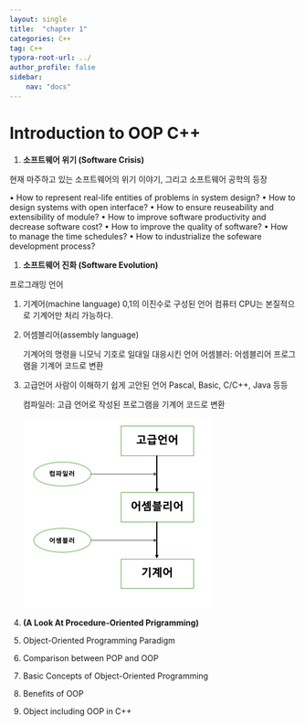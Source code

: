 ```yaml
---
layout: single
title:  "chapter 1"
categories: C++
tag: C++
typora-root-url: ../
author_profile: false
sidebar:
    nav: "docs"
---
```


# Introduction to OOP C++

1. **소프트웨어 위기 (Software Crisis)**


현재 마주하고 있는 소프트웨어의 위기 이야기, 그리고 소프트웨어 공학의 등장

• How to represent real-life entities of problems in system design?
• How to design systems with open interface?
• How to ensure reuseability and extensibility of module?
• How to improve software productivity and decrease software cost? 
• How to improve the quality of software?
• How to manage the time schedules?
• How to industrialize the sofeware development process?



1. **소프트웨어 진화 (Software Evolution)**


프로그래밍 언어

1. 기계어(machine language)
   0,1의 이진수로 구성된 언어
   컴퓨터 CPU는 본질적으로 기계어만 처리 가능하다.

2. 어셈블리어(assembly language)

   기계어의 명령을 니모닉 기호로 일대일 대응시킨 언어
   어셈블러: 어셈블리어 프로그램을 기계어 코드로 변환

3. 고급언어
   사람이 이해하기 쉽게 고안된 언어
   Pascal, Basic, C/C++, Java 등등

   컴파일러: 고급 언어로 작성된 프로그램을 기계어 코드로 변환
   
   ![img](/images/2025-05-19-c++1/img.png)
   
4. **(A Look At Procedure-Oriented Prigramming)**

5. Object-Oriented Programming Paradigm

6. Comparison between POP and OOP

7. Basic Concepts of Object-Oriented Programming

8. Benefits of OOP

9. Object including OOP in C++

   
